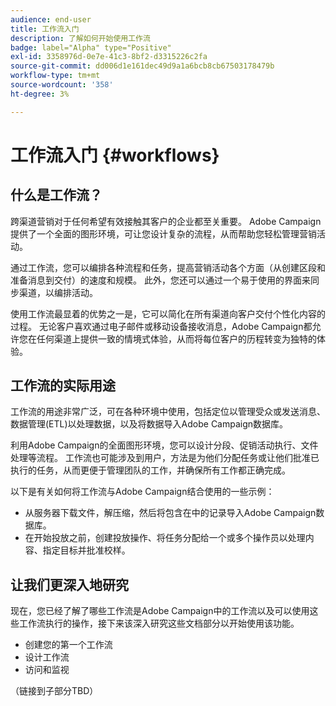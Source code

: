 ```yaml
---
audience: end-user
title: 工作流入门
description: 了解如何开始使用工作流
badge: label="Alpha" type="Positive"
exl-id: 3358976d-0e7e-41c3-8bf2-d3315226c2fa
source-git-commit: dd006d1e161dec49d9a1a6bcb8cb67503178479b
workflow-type: tm+mt
source-wordcount: '358'
ht-degree: 3%

---
```


# 工作流入门 {#workflows}

## 什么是工作流？

跨渠道营销对于任何希望有效接触其客户的企业都至关重要。 Adobe Campaign提供了一个全面的图形环境，可让您设计复杂的流程，从而帮助您轻松管理营销活动。

通过工作流，您可以编排各种流程和任务，提高营销活动各个方面（从创建区段和准备消息到交付）的速度和规模。 此外，您还可以通过一个易于使用的界面来同步渠道，以编排活动。

使用工作流最显着的优势之一是，它可以简化在所有渠道向客户交付个性化内容的过程。 无论客户喜欢通过电子邮件或移动设备接收消息，Adobe Campaign都允许您在任何渠道上提供一致的情境式体验，从而将每位客户的历程转变为独特的体验。

## 工作流的实际用途

工作流的用途非常广泛，可在各种环境中使用，包括定位以管理受众或发送消息、数据管理(ETL)以处理数据，以及将数据导入Adobe Campaign数据库。

利用Adobe Campaign的全面图形环境，您可以设计分段、促销活动执行、文件处理等流程。 工作流也可能涉及到用户，方法是为他们分配任务或让他们批准已执行的任务，从而更便于管理团队的工作，并确保所有工作都正确完成。

以下是有关如何将工作流与Adobe Campaign结合使用的一些示例：

* 从服务器下载文件，解压缩，然后将包含在中的记录导入Adobe Campaign数据库。
* 在开始投放之前，创建投放操作、将任务分配给一个或多个操作员以处理内容、指定目标并批准校样。

## 让我们更深入地研究

现在，您已经了解了哪些工作流是Adobe Campaign中的工作流以及可以使用这些工作流执行的操作，接下来该深入研究这些文档部分以开始使用该功能。

* 创建您的第一个工作流
* 设计工作流
* 访问和监视

（链接到子部分TBD）
